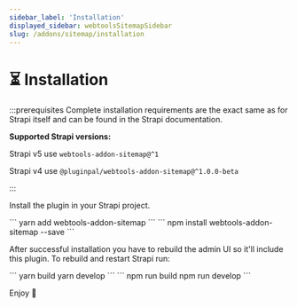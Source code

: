 ```yaml
---
sidebar_label: 'Installation'
displayed_sidebar: webtoolsSitemapSidebar
slug: /addons/sitemap/installation
---
```


# ⏳ Installation

:::prerequisites
Complete installation requirements are the exact same as for Strapi itself and can be found in the Strapi documentation.

**Supported Strapi versions:**

Strapi v5 use `webtools-addon-sitemap@^1`

Strapi v4 use `@pluginpal/webtools-addon-sitemap@^1.0.0-beta`

:::

Install the plugin in your Strapi project.

<Tabs groupId="yarn-npm">
  <TabItem value="yarn" label="Yarn">
    ```
    yarn add webtools-addon-sitemap
    ```
  </TabItem>
  <TabItem value="npm" label="NPM">
    ```
    npm install webtools-addon-sitemap --save
    ```
  </TabItem>
</Tabs>

After successful installation you have to rebuild the admin UI so it'll include this plugin. To rebuild and restart Strapi run:

<Tabs groupId="yarn-npm">
  <TabItem value="yarn" label="Yarn">
    ```
    yarn build
    yarn develop
    ```
  </TabItem>
  <TabItem value="npm" label="NPM">
    ```
    npm run build
    npm run develop
    ```
  </TabItem>
</Tabs>

Enjoy 🎉
